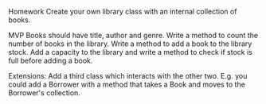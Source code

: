 Homework
Create your own library class with an internal collection of books.

MVP
Books should have title, author and genre.
Write a method to count the number of books in the library.
Write a method to add a book to the library stock.
Add a capacity to the library and write a method to check if stock is full before adding a book.


Extensions:
Add a third class which interacts with the other two. E.g. you could add a Borrower with a method that takes a Book and moves to the Borrower's collection.